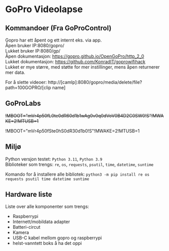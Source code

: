 # GoPro Videolapse

## Kommandoer (Fra GoProControl)

Gopro har ett åpent og ett internt eks. via app.  
Åpen bruker IP:8080/gopro/  
Lukket bruker IP:8080/gp/  
Åpen dokumentasjon: https://gopro.github.io/OpenGoPro/http_2_0  
Lukket dokumentasjon: https://github.com/KonradIT/goprowifihack  
Lukket er mye større, med støtte for mer instillinger, mens åpen returnerer mer data.  
  
For å slette videoer: http://\[camIp\]:8080/gopro/media/delete/file?path=100GOPRO/\[clip name\]

## GoProLabs

~~!MBOOT="mVr4p50fL0te0dR60d1b1wAg0v0q0dVoV0B4D2C0SW0!S"!MWAKE=2!MTUSB=1~~

!MBOOT="mVr4p50fSte0hS0dR30d1b0!S"!MWAKE=2!MTUSB=1

## Miljø

Python versjon testet: `Python 3.11`, `Python 3.9`  
Biblioteker som trengs: `re`, `os`, `requests`, `psutil`, `time`, `datetime`, `suntime`  

Komando for å installere alle bibliotek: `python3 -m pip install re os requests psutil time datetime suntime`  

## Hardware liste

Liste over alle komponenter som trengs:

- Raspberrypi
- Internett/mobildata adapter
- Batteri-circut
- Kamera
- USB-C kabel mellom gopro og raspberrypi
- helst-vanntett boks å ha det oppi
